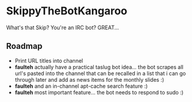 SkippyTheBotKangaroo
====================

What's that Skip? You're an IRC bot? GREAT...

## Roadmap
* Print URL titles into channel
* **faulteh** actually have a practical taslug bot idea... the bot scrapes all url's pasted into the channel that can be recalled in a list that i can go through later and add as news items for the monthly slides :)
* **faulteh** and an in-channel apt-cache search feature :)
* **faulteh** most important feature... the bot needs to respond to sudo :)
